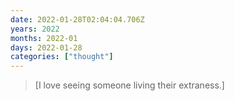 ```yaml
---
date: 2022-01-28T02:04:04.706Z
years: 2022
months: 2022-01
days: 2022-01-28
categories: ["thought"]
---
```

> [I love seeing someone living their extraness.]
